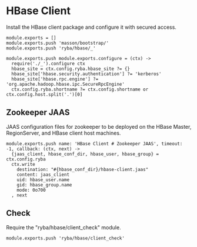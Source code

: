 
# HBase Client

Install the HBase client package and configure it with secured access.

    module.exports = []
    module.exports.push 'masson/bootstrap/'
    module.exports.push 'ryba/hbase/_'

    module.exports.push module.exports.configure = (ctx) ->
      require('./_').configure ctx
      hbase_site = ctx.config.ryba.hbase_site ?= {}
      hbase_site['hbase.security.authentication'] ?= 'kerberos'
      hbase_site['hbase.rpc.engine'] ?= 'org.apache.hadoop.hbase.ipc.SecureRpcEngine'
      ctx.config.ryba.shortname ?= ctx.config.shortname or ctx.config.host.split('.')[0]

## Zookeeper JAAS

JAAS configuration files for zookeeper to be deployed on the HBase Master, 
RegionServer, and HBase client host machines.

    module.exports.push name: 'HBase Client # Zookeeper JAAS', timeout: -1, callback: (ctx, next) ->
      {jaas_client, hbase_conf_dir, hbase_user, hbase_group} = ctx.config.ryba
      ctx.write
        destination: "#{hbase_conf_dir}/hbase-client.jaas"
        content: jaas_client
        uid: hbase_user.name
        gid: hbase_group.name
        mode: 0o700
      , next

## Check

Require the "ryba/hbase/client_check" module.

    module.exports.push 'ryba/hbase/client_check'



